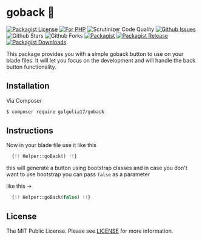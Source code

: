 # goback 💯

[![Packagist License][badge_license]](LICENSE)
[![For PHP][badge_php]][link-github-repo]
![Scrutinizer Code Quality][badge_quality]
[![Github Issues][badge_issues]][link-github-issues]
![Github Stars][badge_stars]
![Github Forks][badge_forks]
[![Packagist][badge_package]][link-packagist]
[![Packagist Release][badge_release]][link-packagist]
[![Packagist Downloads][badge_downloads]][link-packagist]

This package provides you with a simple goback button to use on your blade files. It will let you focus on the development and will handle the back button functionality.

## Installation

Via Composer

```bash
$ composer require gulgulia17/goback
```
## Instructions
Now in your blade file use it like this

```php
  {!! Helper::goBack() !!}
```
this will generate a button using bootstrap classes and in case you don't want to use bootstrap you can pass ``` false ``` as a parameter 

like this ->

```php
  {!! Helper::goBack(false) !!}
```

## License

The MIT Public License. Please see [LICENSE](LICENSE) for more information.

[badge_php]:         https://img.shields.io/badge/PHP-7%20to%208.x-orange.svg
[badge_issues]:      https://img.shields.io/github/issues/gulgulia17/goback
[badge_release]:     https://img.shields.io/packagist/v/gulgulia17/goback
[badge_quality]:     https://img.shields.io/scrutinizer/g/gulgulia17/goback.svg
[badge_downloads]:   https://img.shields.io/packagist/dt/gulgulia17/goback
[badge_package]:     https://img.shields.io/badge/package-gulgulia17/goback-blue.svg
[badge_license]:     https://img.shields.io/github/license/gulgulia17/goback
[badge_stars]:       https://img.shields.io/github/stars/gulgulia17/goback
[badge_forks]:       https://img.shields.io/github/forks/gulgulia17/goback

[link-author]:        https://github.com/gulgulia17
[link-github-repo]:   https://github.com/gulgulia17/goback
[link-github-issues]: https://github.com/gulgulia17/goback/issues
[link-contributors]:  https://github.com/gulgulia17/goback/graphs/contributors
[link-packagist]:     https://packagist.org/packages/gulgulia17/goback
